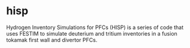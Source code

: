 # hisp
Hydrogen Inventory Simulations for PFCs (HISP) is a series of code that uses FESTIM to simulate deuterium and tritium inventories in a fusion tokamak first wall and divertor PFCs. 
